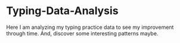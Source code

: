 # Typing-Data-Analysis

Here I am analyzing my typing practice data to see my improvement through time. And, discover some interesting patterns maybe.
